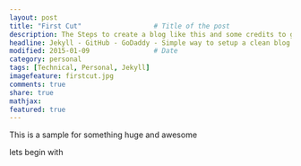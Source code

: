 ```yaml
---
layout: post
title: "First Cut"					# Title of the post
description: The Steps to create a blog like this and some credits to give		# Description of the post, used for Facebook Opengraph & Twitter
headline: Jekyll - GitHub - GoDaddy - Simple way to setup a clean blog				# Will appear in bold letters on top of the post
modified: 2015-01-09				# Date
category: personal
tags: [Technical, Personal, Jekyll]
imagefeature: firstcut.jpg
comments: true
share: true
mathjax:
featured: true
---
```


This is a sample for something huge and awesome

lets begin with